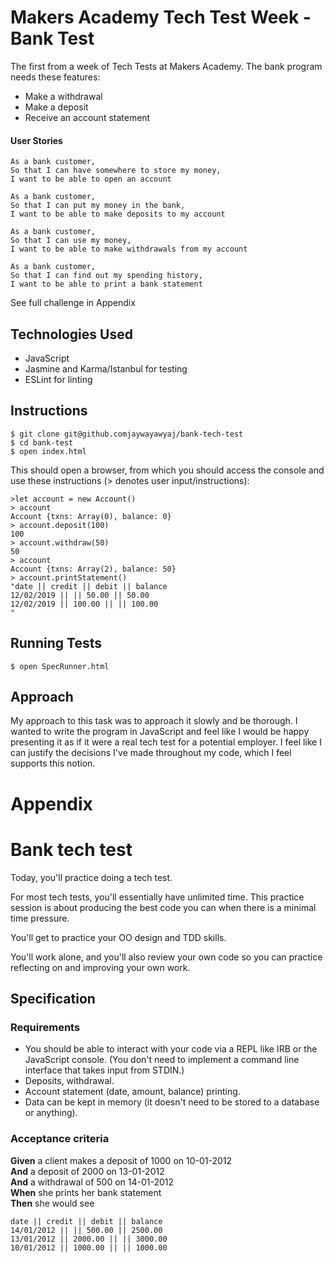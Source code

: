 # Makers Academy Tech Test Week - Bank Test

The first from a week of Tech Tests at Makers Academy. 
The bank program needs these features:
- Make a withdrawal
- Make a deposit
- Receive an account statement

#### User Stories

```
As a bank customer,
So that I can have somewhere to store my money,
I want to be able to open an account

As a bank customer,
So that I can put my money in the bank,
I want to be able to make deposits to my account

As a bank customer,
So that I can use my money,
I want to be able to make withdrawals from my account

As a bank customer,
So that I can find out my spending history,
I want to be able to print a bank statement
```

See full challenge in Appendix

## Technologies Used
 - JavaScript
 - Jasmine and Karma/Istanbul for testing
 - ESLint for linting

## Instructions

```
$ git clone git@github.comjaywayawyaj/bank-tech-test
$ cd bank-test
$ open index.html
```

This should open a browser, from which you should access the console and use these instructions (> denotes user input/instructions):

```
>let account = new Account()
> account
Account {txns: Array(0), balance: 0}
> account.deposit(100)
100
> account.withdraw(50)
50
> account
Account {txns: Array(2), balance: 50}
> account.printStatement()
"date || credit || debit || balance
12/02/2019 || || 50.00 || 50.00
12/02/2019 || 100.00 || || 100.00
"
```

## Running Tests

```
$ open SpecRunner.html
```

## Approach

My approach to this task was to approach it slowly and be thorough. I wanted to write the program in JavaScript and feel like I would be happy presenting it as if it were a real tech test for a potential employer. I feel like I can justify the decisions I've made throughout my code, which I feel supports this notion.

# Appendix

# Bank tech test

Today, you'll practice doing a tech test.

For most tech tests, you'll essentially have unlimited time.  This practice session is about producing the best code you can when there is a minimal time pressure.

You'll get to practice your OO design and TDD skills.

You'll work alone, and you'll also review your own code so you can practice reflecting on and improving your own work.

## Specification

### Requirements

* You should be able to interact with your code via a REPL like IRB or the JavaScript console.  (You don't need to implement a command line interface that takes input from STDIN.)
* Deposits, withdrawal.
* Account statement (date, amount, balance) printing.
* Data can be kept in memory (it doesn't need to be stored to a database or anything).

### Acceptance criteria

**Given** a client makes a deposit of 1000 on 10-01-2012  
**And** a deposit of 2000 on 13-01-2012  
**And** a withdrawal of 500 on 14-01-2012  
**When** she prints her bank statement  
**Then** she would see

```
date || credit || debit || balance
14/01/2012 || || 500.00 || 2500.00
13/01/2012 || 2000.00 || || 3000.00
10/01/2012 || 1000.00 || || 1000.00
```

